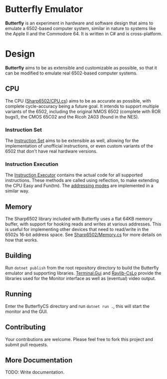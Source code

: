 # Butterfly Emulator

**Butterfly** is an experiment in hardware and software design that aims to emulate a 6502-based computer system, similar in nature to systems like the Apple II and the Commodore 64. It is written in C# and is cross-platform.

# Design
**Butterfly** aims to be as extensible and customizable as possible, so that it can be modified to emulate real 6502-based computer systems.

## CPU
The CPU ([Sharp6502/CPU.cs](https://bitbucket.org/drewwalton19216801/butterfly-cs/src/dev/Sharp6502/CPU.cs)) aims to be as accurate as possible, with complete cycle-accuracy being a future goal. It intends to support multiple variants of the 6502, including the original NMOS 6502 (complete with ROR bugs!), the CMOS 65C02 and the Ricoh 2A03 (found in the NES).

### Instruction Set
The [Instruction Set](https://bitbucket.org/drewwalton19216801/butterfly-cs/src/dev/Sharp6502/InstructionSet.cs) aims to be extensible as well, allowing for the implementation of unofficial instructions, or even custom variants of the 6502 that don't have real hardware versions.

### Instruction Execution
The [Instruction Executor](https://bitbucket.org/drewwalton19216801/butterfly-cs/src/dev/Sharp6502/InstructionExecutor.cs) contains the actual code for all supported instructions. These methods are called using reflection, to make extending the CPU Easy and Fun(tm). The [addressing modes](https://bitbucket.org/drewwalton19216801/butterfly-cs/src/dev/Sharp6502/AddressingModes.cs) are implemented in a similar way.

## Memory
The Sharp6502 library included with Butterfly uses a flat 64KB memory buffer, with support for hooking reads and writes at various addresses. This is useful for implementing other devices that need to read/write in the 6502s 16-bit address space. See [Sharp6502/Memory.cs](https://bitbucket.org/drewwalton19216801/butterfly-cs/src/dev/Sharp6502/Memory.cs) for more details on how that works.

## Building
Run `dotnet publish` from the root repository directory to build the Butterfly emulator and supporting libraries. [Terminal.Gui](https://github.com/gui-cs/Terminal.Gui) and [Raylib-CsLo](https://github.com/NotNotTech/Raylib-CsLo) provide the libraries used for the Monitor interface as well as (eventual) video output.

## Running
Enter the ButterflyCS directory and run `dotnet run .`, this will start the monitor and the GUI.

## Contributing
Your contributions are welcome. Please feel free to fork this project and submit pull requests.

## More Documentation
TODO: Write documentation.